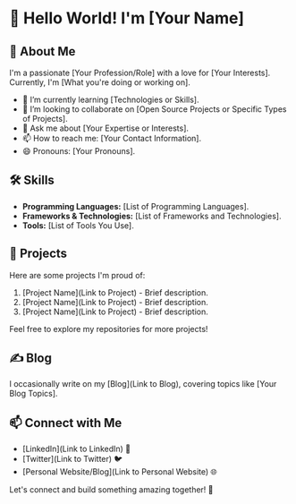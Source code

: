 # 👋 Hello World! I'm [Your Name]

## 🚀 About Me

I'm a passionate [Your Profession/Role] with a love for [Your Interests]. Currently, I'm [What you're doing or working on].

- 🌱 I’m currently learning [Technologies or Skills].
- 👯 I’m looking to collaborate on [Open Source Projects or Specific Types of Projects].
- 💬 Ask me about [Your Expertise or Interests].
- 📫 How to reach me: [Your Contact Information].
- 😄 Pronouns: [Your Pronouns].

## 🛠️ Skills

- **Programming Languages:** [List of Programming Languages].
- **Frameworks & Technologies:** [List of Frameworks and Technologies].
- **Tools:** [List of Tools You Use].

## 🚧 Projects

Here are some projects I'm proud of:

1. [Project Name](Link to Project) - Brief description.
2. [Project Name](Link to Project) - Brief description.
3. [Project Name](Link to Project) - Brief description.

Feel free to explore my repositories for more projects!

## ✍️ Blog

I occasionally write on my [Blog](Link to Blog), covering topics like [Your Blog Topics].

## 📫 Connect with Me

- [LinkedIn](Link to LinkedIn) 👔
- [Twitter](Link to Twitter) 🐦
- [Personal Website/Blog](Link to Personal Website) 🌐

Let's connect and build something amazing together! 🚀
